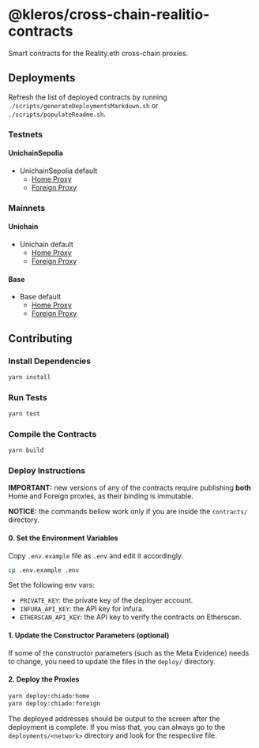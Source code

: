 # @kleros/cross-chain-realitio-contracts

Smart contracts for the Reality.eth cross-chain proxies.

## Deployments

Refresh the list of deployed contracts by running `./scripts/generateDeploymentsMarkdown.sh` or `./scripts/populateReadme.sh`.

### Testnets

#### UnichainSepolia

- UnichainSepolia default 
  - [Home Proxy](https://sepolia.uniscan.xyz/address/0x8FeAB350A304140b1593A38a13607d122BEC44b6)
  - [Foreign Proxy](https://sepolia.etherscan.io/address/0x807f4D900E0c5B63Ed87a5C97f2B3482d82649eE)


### Mainnets

#### Unichain

- Unichain default 
  - [Home Proxy](https://uniscan.xyz/address/0x05295972F75cFeE7fE66E6BDDC0435c9Fd083D18)
  - [Foreign Proxy](https://etherscan.io/address/0x8FeAB350A304140b1593A38a13607d122BEC44b6)


#### Base

- Base default 
  - [Home Proxy](https://basescan.org/address/0x05295972F75cFeE7fE66E6BDDC0435c9Fd083D18)
  - [Foreign Proxy](https://etherscan.io/address/0x05295972F75cFeE7fE66E6BDDC0435c9Fd083D18)


## Contributing

### Install Dependencies

```bash
yarn install
```

### Run Tests

```bash
yarn test
```

### Compile the Contracts

```bash
yarn build
```

### Deploy Instructions

**IMPORTANT:** new versions of any of the contracts require publishing **both** Home and Foreign proxies, as their binding is immutable.

**NOTICE:** the commands bellow work only if you are inside the `contracts/` directory.

#### 0. Set the Environment Variables

Copy `.env.example` file as `.env` and edit it accordingly.

```bash
cp .env.example .env
```

Set the following env vars:
- `PRIVATE_KEY`: the private key of the deployer account.
- `INFURA_API_KEY`: the API key for infura.
- `ETHERSCAN_API_KEY`: the API key to verify the contracts on Etherscan.

#### 1. Update the Constructor Parameters (optional)

If some of the constructor parameters (such as the Meta Evidence) needs to change, you need to update the files in the `deploy/` directory.

#### 2. Deploy the Proxies

```bash
yarn deploy:chiado:home
yarn deploy:chiado:foreign
```

The deployed addresses should be output to the screen after the deployment is complete.
If you miss that, you can always go to the `deployments/<network>` directory and look for the respective file.

